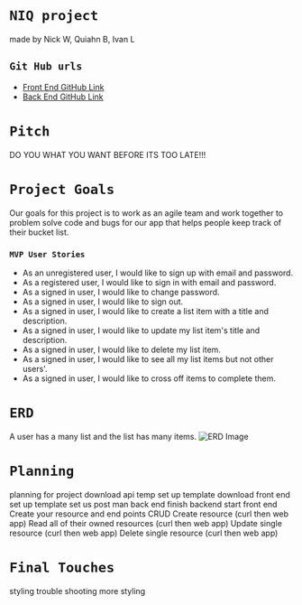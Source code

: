 # `NIQ project`
made by Nick W, Quiahn B, Ivan L

## `Git Hub urls`
- [Front End GitHub Link](https://github.com/NIQ-Project/niq "Front End")
- [Back End GitHub Link](https://github.com/NIQ-Project/niq-backend "Back End")

# `Pitch`
DO YOU WHAT YOU WANT BEFORE ITS TOO LATE!!!

# `Project Goals`
Our goals for this project is to work as an agile team and work together to problem solve code and bugs for our app that helps people keep track of their bucket list.

### `MVP User Stories`

- As an unregistered user, I would like to sign up with email and password.
- As a registered user, I would like to sign in with email and password.
- As a signed in user, I would like to change password.
- As a signed in user, I would like to sign out.
- As a signed in user, I would like to create a list item with a title
  and description.
- As a signed in user, I would like to update my list item's title and
  description.
- As a signed in user, I would like to delete my list item.
- As a signed in user, I would like to see all my list items but not
  other users'.
- As a signed in user, I would like to cross off items to complete them.

# `ERD`
A user has a many list and the list has many items.
![ERD Image](https://i.imgur.com/VAtPHTv.png)

# `Planning`
planning for project
download api temp
set up template 
download front end 
set up template 
set us post man back end 
finish backend 
start front end 
Create your resource and end points
CRUD
Create resource (curl then web app)
Read all of their owned resources (curl then web app)
Update single resource (curl then web app)
Delete single resource (curl then web app)

# `Final Touches`
styling 
trouble shooting 
more styling
